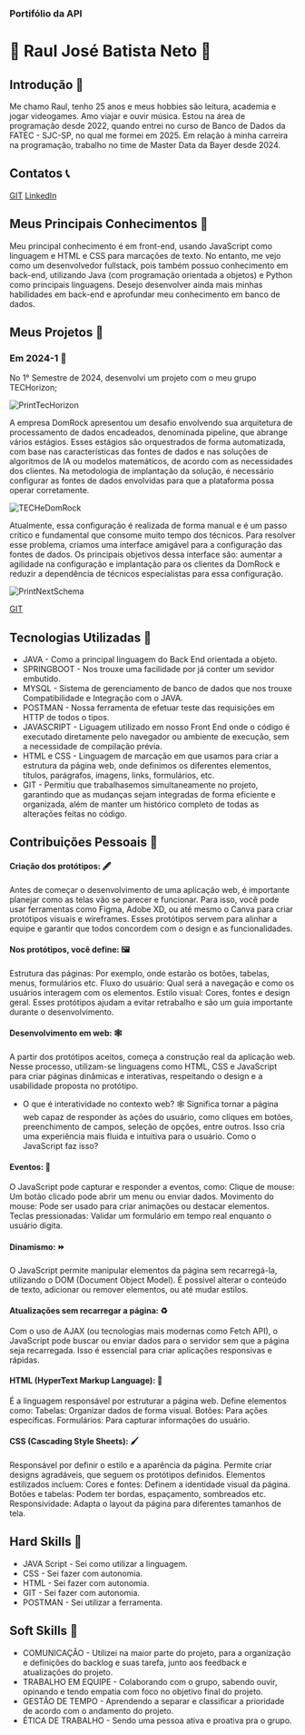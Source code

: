 ### Portifólio da API

# 👋 Raul José Batista Neto 👋

## Introdução 📰

Me chamo Raul, tenho 25 anos e meus hobbies são leitura, academia e jogar videogames. Amo viajar e ouvir música. Estou na área de programação desde 2022, quando entrei no curso de Banco de Dados da FATEC - SJC-SP, no qual me formei em 2025. Em relação à minha carreira na programação, trabalho no time de Master Data da Bayer desde 2024.

## Contatos 📞

[GIT](https://github.com/raulnt)
[LinkedIn](https://www.linkedin.com/in/raul-neto-b51b24157/)

## Meus Principais Conhecimentos 🧠

Meu principal conhecimento é em front-end, usando JavaScript como linguagem e HTML e CSS para marcações de texto. No entanto, me vejo como um desenvolvedor fullstack, pois também possuo conhecimento em back-end, utilizando Java (com programação orientada a objetos) e Python como principais linguagens. Desejo desenvolver ainda mais minhas habilidades em back-end e aprofundar meu conhecimento em banco de dados.

## Meus Projetos 👷

### Em 2024-1 📆
No 1° Semestre de 2024, desenvolvi um projeto com o meu grupo TECHorizon;

![PrintTecHorizon](https://github.com/user-attachments/assets/ad95df9e-6185-4d8d-aabe-5a79572b84cd)

A empresa DomRock apresentou um desafio envolvendo sua arquitetura de processamento de dados encadeados, denominada pipeline, que abrange vários estágios. Esses estágios são orquestrados de forma automatizada, com base nas características das fontes de dados e nas soluções de algoritmos de IA ou modelos matemáticos, de acordo com as necessidades dos clientes. Na metodologia de implantação da solução, é necessário configurar as fontes de dados envolvidas para que a plataforma possa operar corretamente.

![TECHeDomRock](https://github.com/user-attachments/assets/ff6b11cc-3fed-4434-b0a7-6906916edab7)

Atualmente, essa configuração é realizada de forma manual e é um passo crítico e fundamental que consome muito tempo dos técnicos. Para resolver esse problema, criamos uma interface amigável para a configuração das fontes de dados. Os principais objetivos dessa interface são: aumentar a agilidade na configuração e implantação para os clientes da DomRock e reduzir a dependência de técnicos especialistas para essa configuração.

![PrintNextSchema](https://github.com/user-attachments/assets/8ff89104-7faa-4c28-8447-70da691249e1)

[GIT](https://github.com/raulnt/NextSchema)

## Tecnologias Utilizadas 🧰
* JAVA - Como a principal linguagem do Back End orientada a objeto.
* SPRINGBOOT - Nos trouxe uma facilidade por já conter um sevidor embutido.
* MYSQL - Sistema de gerenciamento de banco de dados que nos trouxe Compatibilidade e Integração com o JAVA.
* POSTMAN - Nossa ferramenta de efetuar teste das requisições em HTTP de todos o tipos.
* JAVASCRIPT - Liguagem utilizado em nosso Front End onde o código é executado diretamente pelo navegador ou ambiente de execução, sem a necessidade de compilação prévia.
* HTML e CSS - Linguagem de marcação em que usamos para criar a estrutura da página web, onde definimos os diferentes elementos, títulos, parágrafos, imagens, links, formulários, etc.
* GIT - Permitiu que trabalhasemos simultaneamente no projeto, garantindo que as mudanças sejam integradas de forma eficiente e organizada, além de manter um histórico completo de todas as alterações feitas no código.

## Contribuições Pessoais 🤝

#### Criação dos protótipos: 🖋️
  Antes de começar o desenvolvimento de uma aplicação web, é importante planejar como as telas vão se parecer e funcionar.
  Para isso, você pode usar ferramentas como Figma, Adobe XD, ou até mesmo o Canva para criar protótipos visuais e wireframes. Esses protótipos servem para alinhar a equipe e garantir que todos concordem com o design e as funcionalidades.

#### Nos protótipos, você define: 🖼️
  Estrutura das páginas: Por exemplo, onde estarão os botões, tabelas, menus, formulários etc.
  Fluxo do usuário: Qual será a navegação e como os usuários interagem com os elementos.
  Estilo visual: Cores, fontes e design geral.
  Esses protótipos ajudam a evitar retrabalho e são um guia importante durante o desenvolvimento.
  
#### Desenvolvimento em web: 🕸️
  A partir dos protótipos aceitos, começa a construção real da aplicação web.
  Nesse processo, utilizam-se linguagens como HTML, CSS e JavaScript para criar páginas dinâmicas e interativas, respeitando o design e a usabilidade proposta no protótipo.
  -  O que é interatividade no contexto web? 🕸️
  Significa tornar a página web capaz de responder às ações do usuário, como cliques em botões, preenchimento de campos, seleção de opções, entre outros.
  Isso cria uma experiência mais fluida e intuitiva para o usuário.
  Como o JavaScript faz isso?

#### Eventos: 🥳
  O JavaScript pode capturar e responder a eventos, como:
  Clique de mouse: Um botão clicado pode abrir um menu ou enviar dados.
  Movimento do mouse: Pode ser usado para criar animações ou destacar elementos.
  Teclas pressionadas: Validar um formulário em tempo real enquanto o usuário digita.

#### Dinamismo: ⏩
  O JavaScript permite manipular elementos da página sem recarregá-la, utilizando o DOM (Document Object Model).
  É possível alterar o conteúdo de texto, adicionar ou remover elementos, ou até mudar estilos.

#### Atualizações sem recarregar a página: ♻️
  Com o uso de AJAX (ou tecnologias mais modernas como Fetch API), o JavaScript pode buscar ou enviar dados para o servidor sem que a página seja recarregada.
  Isso é essencial para criar aplicações responsivas e rápidas.

#### HTML (HyperText Markup Language): 🔖
  É a linguagem responsável por estruturar a página web.
  Define elementos como:
  Tabelas: Organizar dados de forma visual.
  Botões: Para ações específicas.
  Formulários: Para capturar informações do usuário.

#### CSS (Cascading Style Sheets): 🖌️
  Responsável por definir o estilo e a aparência da página. Permite criar designs agradáveis, que seguem os protótipos definidos.
  Elementos estilizados incluem:
  Cores e fontes: Definem a identidade visual da página.
  Botões e tabelas: Podem ter bordas, espaçamento, sombreados etc.
  Responsividade: Adapta o layout da página para diferentes tamanhos de tela.

## Hard Skills 🦾
* JAVA Script - Sei como utilizar a linguagem.
* CSS - Sei fazer com autonomia.
* HTML - Sei fazer com autonomia.
* GIT - Sei fazer com autonomia.
* POSTMAN - Sei utilizar a ferramenta.

## Soft Skills 💭
* COMUNICAÇÂO - Utilizei na maior parte do projeto, para a organização e definições do backlog e suas tarefa, junto aos feedback e atualizações do projeto.
* TRABALHO EM EQUIPE - Colaborando com o grupo, sabendo ouvir, opinando e tendo empatia com foco no objetivo final do projeto.
* GESTÂO DE TEMPO - Aprendendo a separar e classificar a prioridade de acordo com o andamento do projeto.
* ÉTICA DE TRABALHO - Sendo uma pessoa ativa e proativa pra o grupo.
